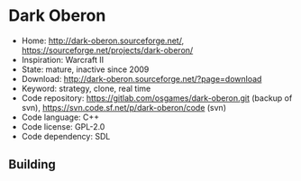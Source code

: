 # Dark Oberon

- Home: http://dark-oberon.sourceforge.net/, https://sourceforge.net/projects/dark-oberon/
- Inspiration: Warcraft II
- State: mature, inactive since 2009
- Download: http://dark-oberon.sourceforge.net/?page=download
- Keyword: strategy, clone, real time
- Code repository: https://gitlab.com/osgames/dark-oberon.git (backup of svn), https://svn.code.sf.net/p/dark-oberon/code (svn)
- Code language: C++
- Code license: GPL-2.0
- Code dependency: SDL

## Building
